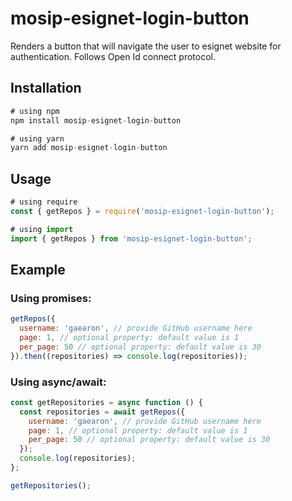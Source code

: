 # mosip-esignet-login-button

Renders a button that will navigate the user to esignet website for authentication. Follows Open Id connect protocol.

## Installation

```js
# using npm
npm install mosip-esignet-login-button

# using yarn
yarn add mosip-esignet-login-button
```

## Usage

```js
# using require
const { getRepos } = require('mosip-esignet-login-button');

# using import
import { getRepos } from 'mosip-esignet-login-button';
```

## Example

### Using promises:

```js
getRepos({
  username: 'gaearon', // provide GitHub username here
  page: 1, // optional property: default value is 1
  per_page: 50 // optional property: default value is 30
}).then((repositories) => console.log(repositories));
```

### Using async/await:

```js
const getRepositories = async function () {
  const repositories = await getRepos({
    username: 'gaearon', // provide GitHub username here
    page: 1, // optional property: default value is 1
    per_page: 50 // optional property: default value is 30
  });
  console.log(repositories);
};

getRepositories();
```